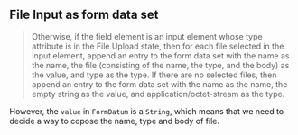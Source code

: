 
## File Input as form data set

> Otherwise, if the field element is an input element whose type attribute is in the File Upload state, then for each file selected in the input element, append an entry to the form data set with the name as the name, the file (consisting of the name, the type, and the body) as the value, and type as the type. If there are no selected files, then append an entry to the form data set with the name as the name, the empty string as the value, and application/octet-stream as the type.

However, the `value` in `FormDatum` is a `String`, which means that we need to decide a way to copose the name, type and body of file.

